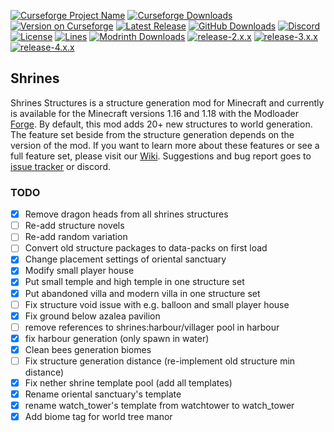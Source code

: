 [![Curseforge Project Name](https://cf.way2muchnoise.eu/title/418915.svg)](https://www.curseforge.com/minecraft/mc-mods/shrines-structures)
[![Curseforge Downloads](https://cf.way2muchnoise.eu/full_418915_downloads.svg)](https://www.curseforge.com/minecraft/mc-mods/shrines-structures)
[![Version on Curseforge](https://cf.way2muchnoise.eu/versions/418915.svg)](https://www.curseforge.com/minecraft/mc-mods/shrines-structures)
[![Latest Release](https://img.shields.io/github/v/release/Silverminer007/Shrines?include_prereleases)](https://github.com/Silverminer007/Shrines/releases)
[![GitHub Downloads](https://img.shields.io/github/downloads/Silverminer007/Shrines/total?label=github%20downloads)](https://github.com/Silverminer007/Shrines/releases)
[![Discord](https://img.shields.io/discord/777129358769782814?label=discord)](https://discord.gg/8pUpWCEUe2)
[![License](https://img.shields.io/github/license/Silverminer007/Shrines)](https://www.mozilla.org/en-US/MPL/2.0/)
[![Lines](https://img.shields.io/tokei/lines/github/Silverminer007/Shrines)](https://github.com/Silverminer007/Shrines)
[![Modrinth Downloads](https://img.shields.io/modrinth/dt/F33t24Wi?label=modrinth%20downloads)](https://modrinth.com/mod/shrines)
[![release-2.x.x](https://github.com/Silverminer007/Shrines/actions/workflows/release-2.x.x.yml/badge.svg)](https://github.com/Silverminer007/Shrines/actions/workflows/release-2.x.x.yml)
[![release-3.x.x](https://github.com/Silverminer007/Shrines/actions/workflows/release-3.x.x.yml/badge.svg)](https://github.com/Silverminer007/Shrines/actions/workflows/release-3.x.x.yml)
[![release-4.x.x](https://github.com/Silverminer007/Shrines/actions/workflows/release-4.x.x.yml/badge.svg)](https://github.com/Silverminer007/Shrines/actions/workflows/release-4.x.x.yml)
[![]()]()

## Shrines

Shrines Structures is a structure generation mod for Minecraft and currently is available for the Minecraft versions
1.16 and 1.18 with the Modloader [Forge](https://files.minecraftforge.net/net/minecraftforge/forge/). By default, this
mod adds 20+ new structures to world generation. The feature set beside from the structure generation depends on the 
version of the mod. If you want to learn more about these features or see a full feature set, please visit our
[Wiki](https://silverminer007.github.io/ShrinesWiki/). Suggestions and bug report goes
to [issue tracker](https://github.com/Silverminer007/Shrines/issues) or discord.

### TODO

- [x] Remove dragon heads from all shrines structures
- [ ] Re-add structure novels
- [ ] Re-add random variation
- [ ] Convert old structure packages to data-packs on first load
- [x] Change placement settings of oriental sanctuary
- [x] Modify small player house
- [x] Put small temple and high temple in one structure set
- [x] Put abandoned villa and modern villa in one structure set
- [ ] Fix structure void issue with e.g. balloon and small player house
- [x] Fix ground below azalea pavilion
- [ ] remove references to shrines:harbour/villager pool in harbour
- [x] fix harbour generation (only spawn in water)
- [x] Clean bees generation biomes
- [ ] Fix structure generation distance (re-implement old structure min distance)
- [x] Fix nether shrine template pool (add all templates)
- [x] Rename oriental sanctuary's template
- [x] rename watch_tower's template from watchtower to watch_tower
- [x] Add biome tag for world tree manor